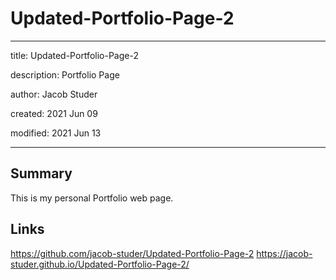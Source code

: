 # Updated-Portfolio-Page-2

---

title: Updated-Portfolio-Page-2

description: Portfolio Page

author: Jacob Studer

created:  2021 Jun 09

modified: 2021 Jun 13

---

## Summary
This is my personal Portfolio web page.

## Links
https://github.com/jacob-studer/Updated-Portfolio-Page-2
https://jacob-studer.github.io/Updated-Portfolio-Page-2/
